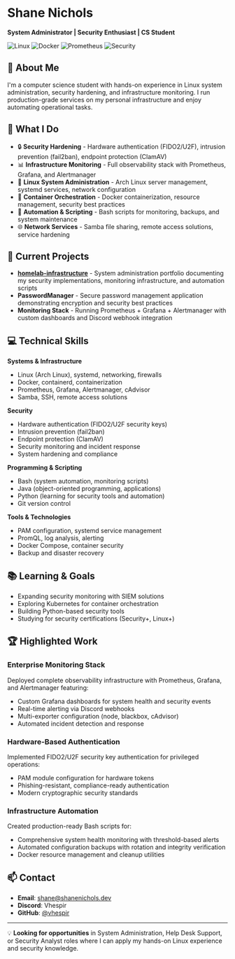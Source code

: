 # Shane Nichols

**System Administrator | Security Enthusiast | CS Student**

![Linux](https://img.shields.io/badge/Linux-Arch-1793D1?logo=arch-linux&logoColor=fff)
![Docker](https://img.shields.io/badge/Docker-2496ED?logo=docker&logoColor=fff)
![Prometheus](https://img.shields.io/badge/Prometheus-E6522C?logo=prometheus&logoColor=fff)
![Security](https://img.shields.io/badge/Security-Hardened-success)

## 👋 About Me

I'm a computer science student with hands-on experience in Linux system administration, security hardening, and infrastructure monitoring. I run production-grade services on my personal infrastructure and enjoy automating operational tasks.

## 🔧 What I Do

- 🔒 **Security Hardening** - Hardware authentication (FIDO2/U2F), intrusion prevention (fail2ban), endpoint protection (ClamAV)
- 📊 **Infrastructure Monitoring** - Full observability stack with Prometheus, Grafana, and Alertmanager
- 🐧 **Linux System Administration** - Arch Linux server management, systemd services, network configuration
- 🐳 **Container Orchestration** - Docker containerization, resource management, security best practices
- 📝 **Automation & Scripting** - Bash scripts for monitoring, backups, and system maintenance
- 🌐 **Network Services** - Samba file sharing, remote access solutions, service hardening

## 🚀 Current Projects

- **[homelab-infrastructure](https://github.com/vhespir/homelab-infrastructure)** - System administration portfolio documenting my security implementations, monitoring infrastructure, and automation scripts
- **PasswordManager** - Secure password management application demonstrating encryption and security best practices
- **Monitoring Stack** - Running Prometheus + Grafana + Alertmanager with custom dashboards and Discord webhook integration

## 💻 Technical Skills

**Systems & Infrastructure**
- Linux (Arch Linux), systemd, networking, firewalls
- Docker, containerd, containerization
- Prometheus, Grafana, Alertmanager, cAdvisor
- Samba, SSH, remote access solutions

**Security**
- Hardware authentication (FIDO2/U2F security keys)
- Intrusion prevention (fail2ban)
- Endpoint protection (ClamAV)
- Security monitoring and incident response
- System hardening and compliance

**Programming & Scripting**
- Bash (system automation, monitoring scripts)
- Java (object-oriented programming, applications)
- Python (learning for security tools and automation)
- Git version control

**Tools & Technologies**
- PAM configuration, systemd service management
- PromQL, log analysis, alerting
- Docker Compose, container security
- Backup and disaster recovery

## 📚 Learning & Goals

- Expanding security monitoring with SIEM solutions
- Exploring Kubernetes for container orchestration
- Building Python-based security tools
- Studying for security certifications (Security+, Linux+)

## 🏆 Highlighted Work

### Enterprise Monitoring Stack
Deployed complete observability infrastructure with Prometheus, Grafana, and Alertmanager featuring:
- Custom Grafana dashboards for system health and security events
- Real-time alerting via Discord webhooks
- Multi-exporter configuration (node, blackbox, cAdvisor)
- Automated incident detection and response

### Hardware-Based Authentication
Implemented FIDO2/U2F security key authentication for privileged operations:
- PAM module configuration for hardware tokens
- Phishing-resistant, compliance-ready authentication
- Modern cryptographic security standards

### Infrastructure Automation
Created production-ready Bash scripts for:
- Comprehensive system health monitoring with threshold-based alerts
- Automated configuration backups with rotation and integrity verification
- Docker resource management and cleanup utilities

## 📫 Contact

- **Email**: shane@shanenichols.dev
- **Discord**: Vhespir
- **GitHub**: [@vhespir](https://github.com/vhespir)

---

💡 **Looking for opportunities** in System Administration, Help Desk Support, or Security Analyst roles where I can apply my hands-on Linux experience and security knowledge.
